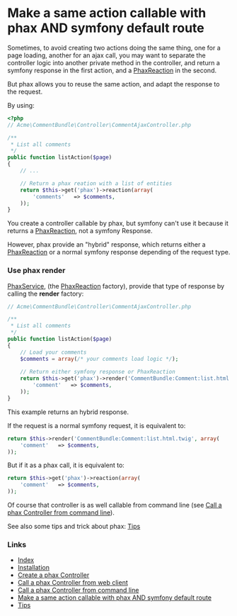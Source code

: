 Make a same action callable with phax AND symfony default route
===============================================================


Sometimes, to avoid creating two actions doing the same thing,
one for a page loading, another for an ajax call,
you may want to separate the controller logic into another private method
in the controller, and return a symfony response in the first action, and a
[PhaxReaction](https://github.com/alcalyn/phax-bundle/blob/master/Phax/CoreBundle/Model/PhaxReaction.php)
in the second.

But phax allows you to reuse the same action, and adapt the response to the request.

By using:

``` php
<?php
// Acme\CommentBundle\Controller\CommentAjaxController.php

/**
 * List all comments
 */
public function listAction($page)
{
	// ...

	// Return a phax reation with a list of entities
	return $this->get('phax')->reaction(array(
		'comments'   => $comments,
	));
}
```

You create a controller callable by phax, but symfony can't use it because it returns a
[PhaxReaction](https://github.com/alcalyn/phax-bundle/blob/master/Phax/CoreBundle/Model/PhaxReaction.php),
not a symfony Response.

However, phax provide an "hybrid" response, which returns either a
[PhaxReaction](https://github.com/alcalyn/phax-bundle/blob/master/Phax/CoreBundle/Model/PhaxReaction.php)
or a normal symfony response depending of the request type.


### Use phax render

[PhaxService](https://github.com/alcalyn/phax-bundle/blob/master/Phax/CoreBundle/Services/PhaxService.php),
(the [PhaxReaction](https://github.com/alcalyn/phax-bundle/blob/master/Phax/CoreBundle/Model/PhaxReaction.php)
factory), provide that type of response by calling the **render** factory:

``` php
// Acme\CommentBundle\Controller\CommentAjaxController.php

/**
 * List all comments
 */
public function listAction($page)
{
	// Load your comments
	$comments = array(/* your comments load logic */);
	
	// Return either symfony response or PhaxReaction
	return $this->get('phax')->render('CommentBundle:Comment:list.html.twig', array(
		'comment'	=> $comments,
	));
}
```

This example returns an hybrid response.

If the request is a normal symfony request, it is equivalent to:

``` php
return $this->render('CommentBundle:Comment:list.html.twig', array(
	'comment'	=> $comments,
));
```

But if it as a phax call, it is equivalent to:

``` php
return $this->get('phax')->reaction(array(
	'comment'	=> $comments,
));
```


Of course that controller is as well callable from command line
(see [Call a phax Controller from command line](3_callControllerCli.md)).

See also some tips and trick about phax: [Tips](5_tips.md)


### Links

- [Index](https://github.com/alcalyn/phax-bundle)
- [Installation](index.md)
- [Create a phax Controller](1_createPhaxController.md)
- [Call a phax Controller from web client](2_callControllerWeb.md)
- [Call a phax Controller from command line](3_callControllerCli.md)
- [Make a same action callable with phax AND symfony default route](4_hybridController.md)
- [Tips](5_tips.md)